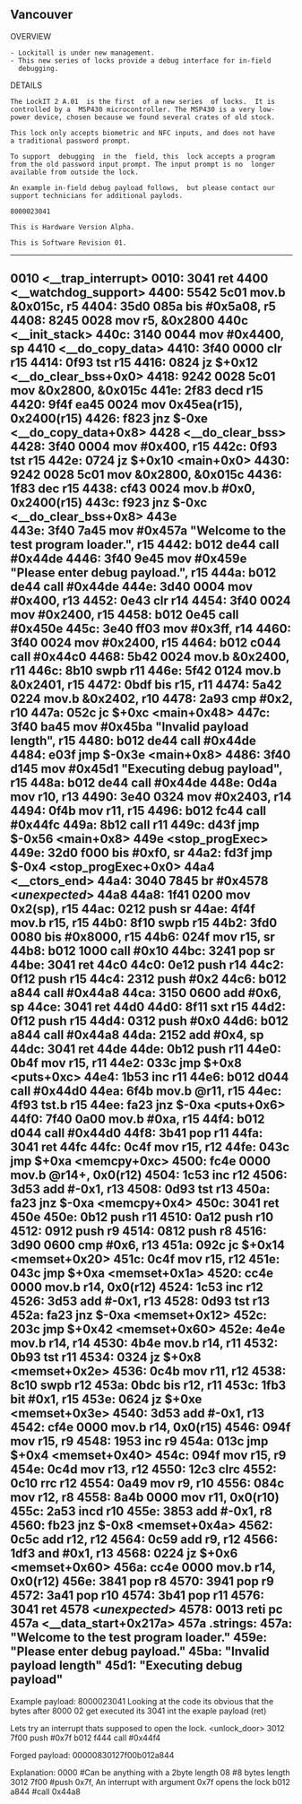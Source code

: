 Vancouver
--------------------------------
OVERVIEW

    - Lockitall is under new management.
    - This new series of locks provide a debug interface for in-field
      debugging.


DETAILS

    The LockIT 2 A.01  is the first  of a new series  of locks.  It is
    controlled by a  MSP430 microcontroller. The MSP430 is a very low-
    power device, chosen because we found several crates of old stock.

    This lock only accepts biometric and NFC inputs, and does not have
    a traditional password prompt.

    To support  debugging  in the  field, this  lock accepts a program
    from the old password input prompt. The input prompt is no  longer
    available from outside the lock.

    An example in-field debug payload follows,  but please contact our
    support technicians for additional paylods.

    8000023041

    This is Hardware Version Alpha.

    This is Software Revision 01.
--------------------------------
0010 <__trap_interrupt>
0010:  3041           ret
4400 <__watchdog_support>
4400:  5542 5c01      mov.b	&0x015c, r5
4404:  35d0 085a      bis	#0x5a08, r5
4408:  8245 0028      mov	r5, &0x2800
440c <__init_stack>
440c:  3140 0044      mov	#0x4400, sp
4410 <__do_copy_data>
4410:  3f40 0000      clr	r15
4414:  0f93           tst	r15
4416:  0824           jz	$+0x12 <__do_clear_bss+0x0>
4418:  9242 0028 5c01 mov	&0x2800, &0x015c
441e:  2f83           decd	r15
4420:  9f4f ea45 0024 mov	0x45ea(r15), 0x2400(r15)
4426:  f823           jnz	$-0xe <__do_copy_data+0x8>
4428 <__do_clear_bss>
4428:  3f40 0004      mov	#0x400, r15
442c:  0f93           tst	r15
442e:  0724           jz	$+0x10 <main+0x0>
4430:  9242 0028 5c01 mov	&0x2800, &0x015c
4436:  1f83           dec	r15
4438:  cf43 0024      mov.b	#0x0, 0x2400(r15)
443c:  f923           jnz	$-0xc <__do_clear_bss+0x8>
443e <main>
443e:  3f40 7a45      mov	#0x457a "Welcome to the test program loader.", r15
4442:  b012 de44      call	#0x44de <puts>
4446:  3f40 9e45      mov	#0x459e "Please enter debug payload.", r15
444a:  b012 de44      call	#0x44de <puts>
444e:  3d40 0004      mov	#0x400, r13
4452:  0e43           clr	r14
4454:  3f40 0024      mov	#0x2400, r15
4458:  b012 0e45      call	#0x450e <memset>
445c:  3e40 ff03      mov	#0x3ff, r14
4460:  3f40 0024      mov	#0x2400, r15
4464:  b012 c044      call	#0x44c0 <getsn>
4468:  5b42 0024      mov.b	&0x2400, r11
446c:  8b10           swpb	r11
446e:  5f42 0124      mov.b	&0x2401, r15
4472:  0bdf           bis	r15, r11
4474:  5a42 0224      mov.b	&0x2402, r10
4478:  2a93           cmp	#0x2, r10
447a:  052c           jc	$+0xc <main+0x48>
447c:  3f40 ba45      mov	#0x45ba "Invalid payload length", r15
4480:  b012 de44      call	#0x44de <puts>
4484:  e03f           jmp	$-0x3e <main+0x8>
4486:  3f40 d145      mov	#0x45d1 "Executing debug payload", r15
448a:  b012 de44      call	#0x44de <puts>
448e:  0d4a           mov	r10, r13
4490:  3e40 0324      mov	#0x2403, r14
4494:  0f4b           mov	r11, r15
4496:  b012 fc44      call	#0x44fc <memcpy>
449a:  8b12           call	r11
449c:  d43f           jmp	$-0x56 <main+0x8>
449e <__stop_progExec__>
449e:  32d0 f000      bis	#0xf0, sr
44a2:  fd3f           jmp	$-0x4 <__stop_progExec__+0x0>
44a4 <__ctors_end>
44a4:  3040 7845      br	#0x4578 <_unexpected_>
44a8 <INT>
44a8:  1f41 0200      mov	0x2(sp), r15
44ac:  0212           push	sr
44ae:  4f4f           mov.b	r15, r15
44b0:  8f10           swpb	r15
44b2:  3fd0 0080      bis	#0x8000, r15
44b6:  024f           mov	r15, sr
44b8:  b012 1000      call	#0x10
44bc:  3241           pop	sr
44be:  3041           ret
44c0 <getsn>
44c0:  0e12           push	r14
44c2:  0f12           push	r15
44c4:  2312           push	#0x2
44c6:  b012 a844      call	#0x44a8 <INT>
44ca:  3150 0600      add	#0x6, sp
44ce:  3041           ret
44d0 <putchar>
44d0:  8f11           sxt	r15
44d2:  0f12           push	r15
44d4:  0312           push	#0x0
44d6:  b012 a844      call	#0x44a8 <INT>
44da:  2152           add	#0x4, sp
44dc:  3041           ret
44de <puts>
44de:  0b12           push	r11
44e0:  0b4f           mov	r15, r11
44e2:  033c           jmp	$+0x8 <puts+0xc>
44e4:  1b53           inc	r11
44e6:  b012 d044      call	#0x44d0 <putchar>
44ea:  6f4b           mov.b	@r11, r15
44ec:  4f93           tst.b	r15
44ee:  fa23           jnz	$-0xa <puts+0x6>
44f0:  7f40 0a00      mov.b	#0xa, r15
44f4:  b012 d044      call	#0x44d0 <putchar>
44f8:  3b41           pop	r11
44fa:  3041           ret
44fc <memcpy>
44fc:  0c4f           mov	r15, r12
44fe:  043c           jmp	$+0xa <memcpy+0xc>
4500:  fc4e 0000      mov.b	@r14+, 0x0(r12)
4504:  1c53           inc	r12
4506:  3d53           add	#-0x1, r13
4508:  0d93           tst	r13
450a:  fa23           jnz	$-0xa <memcpy+0x4>
450c:  3041           ret
450e <memset>
450e:  0b12           push	r11
4510:  0a12           push	r10
4512:  0912           push	r9
4514:  0812           push	r8
4516:  3d90 0600      cmp	#0x6, r13
451a:  092c           jc	$+0x14 <memset+0x20>
451c:  0c4f           mov	r15, r12
451e:  043c           jmp	$+0xa <memset+0x1a>
4520:  cc4e 0000      mov.b	r14, 0x0(r12)
4524:  1c53           inc	r12
4526:  3d53           add	#-0x1, r13
4528:  0d93           tst	r13
452a:  fa23           jnz	$-0xa <memset+0x12>
452c:  203c           jmp	$+0x42 <memset+0x60>
452e:  4e4e           mov.b	r14, r14
4530:  4b4e           mov.b	r14, r11
4532:  0b93           tst	r11
4534:  0324           jz	$+0x8 <memset+0x2e>
4536:  0c4b           mov	r11, r12
4538:  8c10           swpb	r12
453a:  0bdc           bis	r12, r11
453c:  1fb3           bit	#0x1, r15
453e:  0624           jz	$+0xe <memset+0x3e>
4540:  3d53           add	#-0x1, r13
4542:  cf4e 0000      mov.b	r14, 0x0(r15)
4546:  094f           mov	r15, r9
4548:  1953           inc	r9
454a:  013c           jmp	$+0x4 <memset+0x40>
454c:  094f           mov	r15, r9
454e:  0c4d           mov	r13, r12
4550:  12c3           clrc
4552:  0c10           rrc	r12
4554:  0a49           mov	r9, r10
4556:  084c           mov	r12, r8
4558:  8a4b 0000      mov	r11, 0x0(r10)
455c:  2a53           incd	r10
455e:  3853           add	#-0x1, r8
4560:  fb23           jnz	$-0x8 <memset+0x4a>
4562:  0c5c           add	r12, r12
4564:  0c59           add	r9, r12
4566:  1df3           and	#0x1, r13
4568:  0224           jz	$+0x6 <memset+0x60>
456a:  cc4e 0000      mov.b	r14, 0x0(r12)
456e:  3841           pop	r8
4570:  3941           pop	r9
4572:  3a41           pop	r10
4574:  3b41           pop	r11
4576:  3041           ret
4578 <_unexpected_>
4578:  0013           reti	pc
457a <__data_start+0x217a>
457a .strings:
457a: "Welcome to the test program loader."
459e: "Please enter debug payload."
45ba: "Invalid payload length"
45d1: "Executing debug payload"
--------------------------------
Example payload: 
  8000023041
Looking at the code its obvious that the bytes after 8000 02 get executed
its 3041 int the exaple payload (ret)

Lets try an interrupt thats supposed to open the lock.
  <unlock_door>
    3012 7f00      push	#0x7f
    b012 f444      call	#0x44f4 <INT>

Forged payload:
00000830127f00b012a844

Explanation:
0000      #Can be anything with a 2byte length
08        #8 bytes length 
3012 7f00 #push 0x7f, An interrupt with argument 0x7f opens the lock
b012 a844 #call 0x44a8
